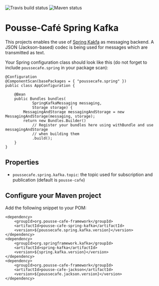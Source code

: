 ![Travis build status](https://travis-ci.org/pousse-cafe/pousse-cafe-spring-kafka.svg?branch=master)
![Maven status](https://maven-badges.herokuapp.com/maven-central/org.pousse-cafe-framework/pousse-cafe-spring-kafka/badge.svg)

# Pousse-Café Spring Kafka

This projects enables the use of [Spring Kakfa](https://github.com/spring-projects/spring-kafka) as messaging backend.
A JSON (Jackson-based) codec is being used for messages which are transmitted as text.

Your Spring configuration class should look like this (do not forget to include `poussecafe.spring` in your
package scan):

    @Configuration
    @ComponentScan(basePackages = { "poussecafe.spring" })
    public class AppConfiguration {
    
        @Bean
        public Bundles bundles(
                SpringKafkaMessaging messaging,
                Storage storage) {
            MessagingAndStorage messagingAndStorage = new MessagingAndStorage(messaging, storage);
            return new Bundles.Builder()
                // Register your bundles here using withBundle and use messagingAndStorage
                // when building them
                .build();
        }
    }

## Properties

- `poussecafe.spring.kafka.topic`: the topic used for subscription and publication (default is `pousse-cafe`)

## Configure your Maven project

Add the following snippet to your POM:

    <dependency>
        <groupId>org.pousse-cafe-framework</groupId>
        <artifactId>pousse-cafe-spring-kafka</artifactId>
        <version>${poussecafe.spring.kafka.version}</version>
    </dependency>
    <dependency>
        <groupId>org.springframework.kafka</groupId>
        <artifactId>spring-kafka</artifactId>
        <version>${spring.kafka.version}</version>
    </dependency>
    <dependency>
        <groupId>org.pousse-cafe-framework</groupId>
        <artifactId>pousse-cafe-jackson</artifactId>
        <version>${poussecafe.jackson.version}</version>
    </dependency>
